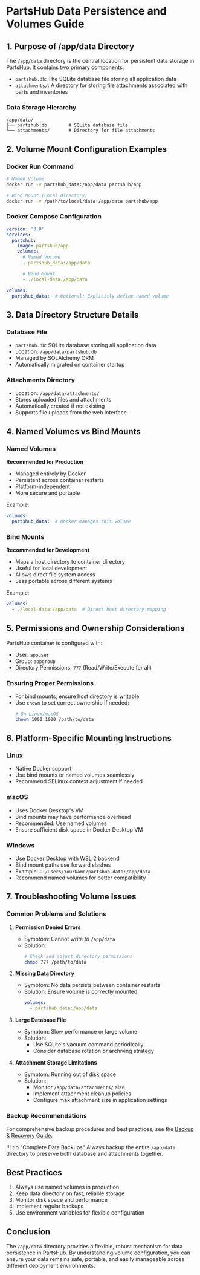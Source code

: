 # PartsHub Data Persistence and Volumes Guide

## 1. Purpose of /app/data Directory

The `/app/data` directory is the central location for persistent data storage in PartsHub. It contains two primary components:

- `partshub.db`: The SQLite database file storing all application data
- `attachments/`: A directory for storing file attachments associated with parts and inventories

### Data Storage Hierarchy
```
/app/data/
├── partshub.db        # SQLite database file
└── attachments/       # Directory for file attachments
```

## 2. Volume Mount Configuration Examples

### Docker Run Command
```bash
# Named Volume
docker run -v partshub_data:/app/data partshub/app

# Bind Mount (Local Directory)
docker run -v /path/to/local/data:/app/data partshub/app
```

### Docker Compose Configuration
```yaml
version: '3.8'
services:
  partshub:
    image: partshub/app
    volumes:
      # Named Volume
      - partshub_data:/app/data

      # Bind Mount
      - ./local-data:/app/data

volumes:
  partshub_data:  # Optional: Explicitly define named volume
```

## 3. Data Directory Structure Details

### Database File
- `partshub.db`: SQLite database storing all application data
- Location: `/app/data/partshub.db`
- Managed by SQLAlchemy ORM
- Automatically migrated on container startup

### Attachments Directory
- Location: `/app/data/attachments/`
- Stores uploaded files and attachments
- Automatically created if not existing
- Supports file uploads from the web interface

## 4. Named Volumes vs Bind Mounts

### Named Volumes
**Recommended for Production**
- Managed entirely by Docker
- Persistent across container restarts
- Platform-independent
- More secure and portable

Example:
```yaml
volumes:
  partshub_data:  # Docker manages this volume
```

### Bind Mounts
**Recommended for Development**
- Maps a host directory to container directory
- Useful for local development
- Allows direct file system access
- Less portable across different systems

Example:
```yaml
volumes:
  - ./local-data:/app/data  # Direct host directory mapping
```

## 5. Permissions and Ownership Considerations

PartsHub container is configured with:
- User: `appuser`
- Group: `appgroup`
- Directory Permissions: `777` (Read/Write/Execute for all)

### Ensuring Proper Permissions
- For bind mounts, ensure host directory is writable
- Use `chown` to set correct ownership if needed:
  ```bash
  # On Linux/macOS
  chown 1000:1000 /path/to/data
  ```

## 6. Platform-Specific Mounting Instructions

### Linux
- Native Docker support
- Use bind mounts or named volumes seamlessly
- Recommend SELinux context adjustment if needed

### macOS
- Uses Docker Desktop's VM
- Bind mounts may have performance overhead
- Recommended: Use named volumes
- Ensure sufficient disk space in Docker Desktop VM

### Windows
- Use Docker Desktop with WSL 2 backend
- Bind mount paths use forward slashes
- Example: `C:/Users/YourName/partshub-data:/app/data`
- Recommend named volumes for better compatibility

## 7. Troubleshooting Volume Issues

### Common Problems and Solutions

1. **Permission Denied Errors**
   - Symptom: Cannot write to `/app/data`
   - Solution:
     ```bash
     # Check and adjust directory permissions
     chmod 777 /path/to/data
     ```

2. **Missing Data Directory**
   - Symptom: No data persists between container restarts
   - Solution: Ensure volume is correctly mounted
     ```yaml
     volumes:
       - partshub_data:/app/data
     ```

3. **Large Database File**
   - Symptom: Slow performance or large volume
   - Solution:
     - Use SQLite's vacuum command periodically
     - Consider database rotation or archiving strategy

4. **Attachment Storage Limitations**
   - Symptom: Running out of disk space
   - Solution:
     - Monitor `/app/data/attachments/` size
     - Implement attachment cleanup policies
     - Configure max attachment size in application settings

### Backup Recommendations

For comprehensive backup procedures and best practices, see the [Backup & Recovery Guide](backup.md).

!!! tip "Complete Data Backups"
    Always backup the entire `/app/data` directory to preserve both database and attachments together.

## Best Practices

1. Always use named volumes in production
2. Keep data directory on fast, reliable storage
3. Monitor disk space and performance
4. Implement regular backups
5. Use environment variables for flexible configuration

## Conclusion

The `/app/data` directory provides a flexible, robust mechanism for data persistence in PartsHub. By understanding volume configuration, you can ensure your data remains safe, portable, and easily manageable across different deployment environments.